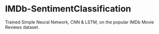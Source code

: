 # IMDb-SentimentClassification
Trained Simple Neural Network, CNN &amp; LSTM, on the popular IMDb Movie Reviews dataset. 
